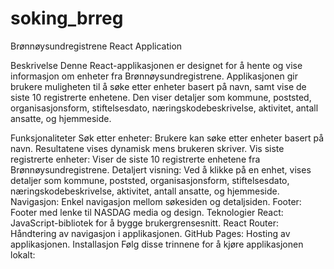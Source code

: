 # soking_brreg
Brønnøysundregistrene React Application

Beskrivelse
Denne React-applikasjonen er designet for å hente og vise informasjon om enheter fra Brønnøysundregistrene. Applikasjonen gir brukere muligheten til å søke etter enheter basert på navn, samt vise de siste 10 registrerte enhetene. Den viser detaljer som kommune, poststed, organisasjonsform, stiftelsesdato, næringskodebeskrivelse, aktivitet, antall ansatte, og hjemmeside.

Funksjonaliteter
Søk etter enheter: Brukere kan søke etter enheter basert på navn. Resultatene vises dynamisk mens brukeren skriver.
Vis siste registrerte enheter: Viser de siste 10 registrerte enhetene fra Brønnøysundregistrene.
Detaljert visning: Ved å klikke på en enhet, vises detaljer som kommune, poststed, organisasjonsform, stiftelsesdato, næringskodebeskrivelse, aktivitet, antall ansatte, og hjemmeside.
Navigasjon: Enkel navigasjon mellom søkesiden og detaljsiden.
Footer: Footer med lenke til NASDAG media og design.
Teknologier
React: JavaScript-bibliotek for å bygge brukergrensesnitt.
React Router: Håndtering av navigasjon i applikasjonen.
GitHub Pages: Hosting av applikasjonen.
Installasjon
Følg disse trinnene for å kjøre applikasjonen lokalt:
